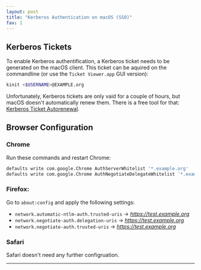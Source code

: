 ```yaml
---
layout: post
title: "Kerberos Authentication on macOS (SSO)"
fav: 1
---
```


## Kerberos Tickets
To enable Kerberos authentification, a Kerberos ticket needs to be generated on the macOS client. This ticket can be aquired on the commandline (or use the `Ticket Viewer.app` GUI version):

```bash
kinit <$USERNAME>@EXAMPLE.org
```

Unfortunately, Kerberos tickets are only vaid for a couple of hours, but macOS doesn't automatically renew them. There is a free tool for that: [Kerberos Ticket Autorenewal](https://apps.apple.com/app/id1246781916).

## Browser Configuration
### Chrome
Run these commands and restart Chrome:
```bash
defaults write com.google.Chrome AuthServerWhitelist '*.example.org'
defaults write com.google.Chrome AuthNegotiateDelegateWhitelist '*.example.org'
```

### Firefox:
Go to `about:config` and apply the following settings:

- `network.automatic-ntlm-auth.trusted-uris` → *https://test.example.org*
- `network.negotiate-auth.delegation-uris` → *https://test.example.org*
- `network.negotiate-auth.trusted-uris` → *https://test.example.org*

### Safari
Safari doesn't need any further configruation.

---
